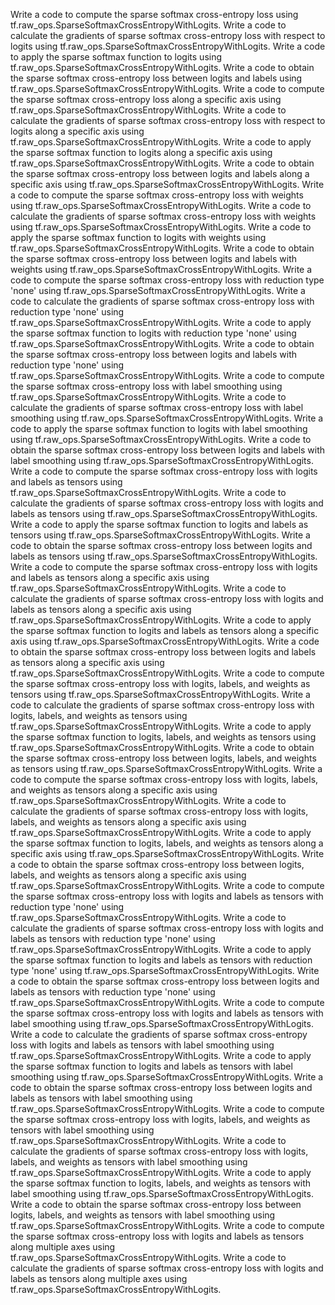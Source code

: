 Write a code to compute the sparse softmax cross-entropy loss using tf.raw_ops.SparseSoftmaxCrossEntropyWithLogits.
Write a code to calculate the gradients of sparse softmax cross-entropy loss with respect to logits using tf.raw_ops.SparseSoftmaxCrossEntropyWithLogits.
Write a code to apply the sparse softmax function to logits using tf.raw_ops.SparseSoftmaxCrossEntropyWithLogits.
Write a code to obtain the sparse softmax cross-entropy loss between logits and labels using tf.raw_ops.SparseSoftmaxCrossEntropyWithLogits.
Write a code to compute the sparse softmax cross-entropy loss along a specific axis using tf.raw_ops.SparseSoftmaxCrossEntropyWithLogits.
Write a code to calculate the gradients of sparse softmax cross-entropy loss with respect to logits along a specific axis using tf.raw_ops.SparseSoftmaxCrossEntropyWithLogits.
Write a code to apply the sparse softmax function to logits along a specific axis using tf.raw_ops.SparseSoftmaxCrossEntropyWithLogits.
Write a code to obtain the sparse softmax cross-entropy loss between logits and labels along a specific axis using tf.raw_ops.SparseSoftmaxCrossEntropyWithLogits.
Write a code to compute the sparse softmax cross-entropy loss with weights using tf.raw_ops.SparseSoftmaxCrossEntropyWithLogits.
Write a code to calculate the gradients of sparse softmax cross-entropy loss with weights using tf.raw_ops.SparseSoftmaxCrossEntropyWithLogits.
Write a code to apply the sparse softmax function to logits with weights using tf.raw_ops.SparseSoftmaxCrossEntropyWithLogits.
Write a code to obtain the sparse softmax cross-entropy loss between logits and labels with weights using tf.raw_ops.SparseSoftmaxCrossEntropyWithLogits.
Write a code to compute the sparse softmax cross-entropy loss with reduction type 'none' using tf.raw_ops.SparseSoftmaxCrossEntropyWithLogits.
Write a code to calculate the gradients of sparse softmax cross-entropy loss with reduction type 'none' using tf.raw_ops.SparseSoftmaxCrossEntropyWithLogits.
Write a code to apply the sparse softmax function to logits with reduction type 'none' using tf.raw_ops.SparseSoftmaxCrossEntropyWithLogits.
Write a code to obtain the sparse softmax cross-entropy loss between logits and labels with reduction type 'none' using tf.raw_ops.SparseSoftmaxCrossEntropyWithLogits.
Write a code to compute the sparse softmax cross-entropy loss with label smoothing using tf.raw_ops.SparseSoftmaxCrossEntropyWithLogits.
Write a code to calculate the gradients of sparse softmax cross-entropy loss with label smoothing using tf.raw_ops.SparseSoftmaxCrossEntropyWithLogits.
Write a code to apply the sparse softmax function to logits with label smoothing using tf.raw_ops.SparseSoftmaxCrossEntropyWithLogits.
Write a code to obtain the sparse softmax cross-entropy loss between logits and labels with label smoothing using tf.raw_ops.SparseSoftmaxCrossEntropyWithLogits.
Write a code to compute the sparse softmax cross-entropy loss with logits and labels as tensors using tf.raw_ops.SparseSoftmaxCrossEntropyWithLogits.
Write a code to calculate the gradients of sparse softmax cross-entropy loss with logits and labels as tensors using tf.raw_ops.SparseSoftmaxCrossEntropyWithLogits.
Write a code to apply the sparse softmax function to logits and labels as tensors using tf.raw_ops.SparseSoftmaxCrossEntropyWithLogits.
Write a code to obtain the sparse softmax cross-entropy loss between logits and labels as tensors using tf.raw_ops.SparseSoftmaxCrossEntropyWithLogits.
Write a code to compute the sparse softmax cross-entropy loss with logits and labels as tensors along a specific axis using tf.raw_ops.SparseSoftmaxCrossEntropyWithLogits.
Write a code to calculate the gradients of sparse softmax cross-entropy loss with logits and labels as tensors along a specific axis using tf.raw_ops.SparseSoftmaxCrossEntropyWithLogits.
Write a code to apply the sparse softmax function to logits and labels as tensors along a specific axis using tf.raw_ops.SparseSoftmaxCrossEntropyWithLogits.
Write a code to obtain the sparse softmax cross-entropy loss between logits and labels as tensors along a specific axis using tf.raw_ops.SparseSoftmaxCrossEntropyWithLogits.
Write a code to compute the sparse softmax cross-entropy loss with logits, labels, and weights as tensors using tf.raw_ops.SparseSoftmaxCrossEntropyWithLogits.
Write a code to calculate the gradients of sparse softmax cross-entropy loss with logits, labels, and weights as tensors using tf.raw_ops.SparseSoftmaxCrossEntropyWithLogits.
Write a code to apply the sparse softmax function to logits, labels, and weights as tensors using tf.raw_ops.SparseSoftmaxCrossEntropyWithLogits.
Write a code to obtain the sparse softmax cross-entropy loss between logits, labels, and weights as tensors using tf.raw_ops.SparseSoftmaxCrossEntropyWithLogits.
Write a code to compute the sparse softmax cross-entropy loss with logits, labels, and weights as tensors along a specific axis using tf.raw_ops.SparseSoftmaxCrossEntropyWithLogits.
Write a code to calculate the gradients of sparse softmax cross-entropy loss with logits, labels, and weights as tensors along a specific axis using tf.raw_ops.SparseSoftmaxCrossEntropyWithLogits.
Write a code to apply the sparse softmax function to logits, labels, and weights as tensors along a specific axis using tf.raw_ops.SparseSoftmaxCrossEntropyWithLogits.
Write a code to obtain the sparse softmax cross-entropy loss between logits, labels, and weights as tensors along a specific axis using tf.raw_ops.SparseSoftmaxCrossEntropyWithLogits.
Write a code to compute the sparse softmax cross-entropy loss with logits and labels as tensors with reduction type 'none' using tf.raw_ops.SparseSoftmaxCrossEntropyWithLogits.
Write a code to calculate the gradients of sparse softmax cross-entropy loss with logits and labels as tensors with reduction type 'none' using tf.raw_ops.SparseSoftmaxCrossEntropyWithLogits.
Write a code to apply the sparse softmax function to logits and labels as tensors with reduction type 'none' using tf.raw_ops.SparseSoftmaxCrossEntropyWithLogits.
Write a code to obtain the sparse softmax cross-entropy loss between logits and labels as tensors with reduction type 'none' using tf.raw_ops.SparseSoftmaxCrossEntropyWithLogits.
Write a code to compute the sparse softmax cross-entropy loss with logits and labels as tensors with label smoothing using tf.raw_ops.SparseSoftmaxCrossEntropyWithLogits.
Write a code to calculate the gradients of sparse softmax cross-entropy loss with logits and labels as tensors with label smoothing using tf.raw_ops.SparseSoftmaxCrossEntropyWithLogits.
Write a code to apply the sparse softmax function to logits and labels as tensors with label smoothing using tf.raw_ops.SparseSoftmaxCrossEntropyWithLogits.
Write a code to obtain the sparse softmax cross-entropy loss between logits and labels as tensors with label smoothing using tf.raw_ops.SparseSoftmaxCrossEntropyWithLogits.
Write a code to compute the sparse softmax cross-entropy loss with logits, labels, and weights as tensors with label smoothing using tf.raw_ops.SparseSoftmaxCrossEntropyWithLogits.
Write a code to calculate the gradients of sparse softmax cross-entropy loss with logits, labels, and weights as tensors with label smoothing using tf.raw_ops.SparseSoftmaxCrossEntropyWithLogits.
Write a code to apply the sparse softmax function to logits, labels, and weights as tensors with label smoothing using tf.raw_ops.SparseSoftmaxCrossEntropyWithLogits.
Write a code to obtain the sparse softmax cross-entropy loss between logits, labels, and weights as tensors with label smoothing using tf.raw_ops.SparseSoftmaxCrossEntropyWithLogits.
Write a code to compute the sparse softmax cross-entropy loss with logits and labels as tensors along multiple axes using tf.raw_ops.SparseSoftmaxCrossEntropyWithLogits.
Write a code to calculate the gradients of sparse softmax cross-entropy loss with logits and labels as tensors along multiple axes using tf.raw_ops.SparseSoftmaxCrossEntropyWithLogits.
